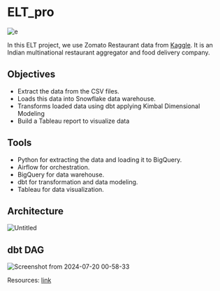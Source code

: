 # ELT_pro
![e](https://github.com/user-attachments/assets/3d2cf683-61af-484f-b03a-1b2663fbacbc)

In this ELT project, we use Zomato Restaurant data from <a href="https://www.kaggle.com/datasets/anas123siddiqui/zomato-database?select=orders.csv" target="_blank">Kaggle</a>. It is an Indian multinational restaurant aggregator and food delivery company.

## Objectives
<ul>
    <li>Extract the data from the CSV files.</li>
    <li>Loads this data into Snowflake data warehouse.</li>
    <li>Transforms loaded data using dbt applying Kimbal Dimensional Modeling</li>
    <li>Build a Tableau report to visualize data</li>
</ul>

## Tools
<ul>
    <li>Python for extracting the data and loading it to BigQuery.</li>
    <li>Airflow for orchestration.</li>
    <li>BigQuery for data warehouse.</li>
    <li>dbt for transformation and data modeling.</li>
    <li>Tableau for data visualization.</li>
</ul>

## Architecture
![Untitled](https://github.com/user-attachments/assets/4cedc70d-0c5f-457e-befd-c955c73b8025)

## dbt DAG
![Screenshot from 2024-07-20 00-58-33](https://github.com/user-attachments/assets/43830fdf-f6ca-424a-b0c1-23e5f79588ad)



Resources:
<a href="https://github.com/kayazay/zomato-restaurant-analytics/tree/main" target="_blank">link</a>

